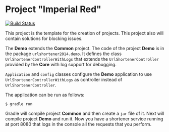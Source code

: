 # Project "Imperial Red"
[![Build Status](https://travis-ci.org/MrJavo94/UrlShortener2015.svg)](https://travis-ci.org/MrJavo94/UrlShortener2015)


This project is the template for the creation of projects. This project also will contain solutions for blocking issues.

The __Demo__ extends the __Common__ project. The code of the project __Demo__ is in the package `urlshortener2014.demo`. It defines the class `UrlShortenerControllerWithLogs` that extends the `UrlShortenerController` provided by the __Core__ with log support for debugging.

`Application` and `config` classes configure the __Demo__ application to use `UrlShortenerControllerWithLogs` as controller instead of `UrlShortenerController`.

The application can be run as follows:

```
$ gradle run
```

Gradle will compile project __Common__ and then create a `jar` file of it. Next will compile project __Demo__ and run it. Now you have a shortener service running at port 8080 that logs in the console all the requests that you perform.
